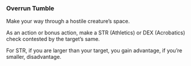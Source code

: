 ### Overrun Tumble

Make your way through a hostile creature’s space.

As an action or bonus action, make a STR (Athletics) or DEX (Acrobatics) check contested by the target’s same.

For STR, if you are larger than your target, you gain advantage, if you’re smaller, disadvantage.